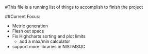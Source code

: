 #This file is a running list of things to accomplish to finish the project

##Current Focus:
  * Metric generation
  * Flesh out specs
  * Fix Highcharts sorting and plot limits
    * add a max/min calculator
  * support more libraries in NISTMSQC
